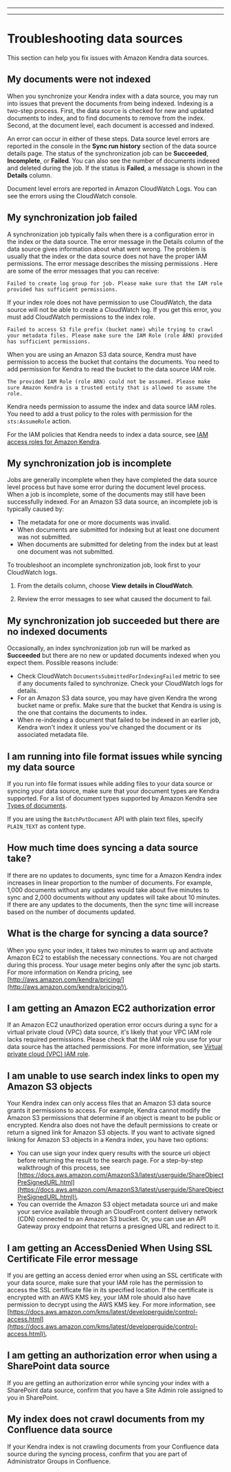 --------

--------

# Troubleshooting data sources<a name="troubleshooting-data-sources"></a>

This section can help you fix issues with Amazon Kendra data sources\.

## My documents were not indexed<a name="troubleshooting-data-sources-not-indexed"></a>

When you synchronize your Kendra index with a data source, you may run into issues that prevent the documents from being indexed\. Indexing is a two\-step process\. First, the data source is checked for new and updated documents to index, and to find documents to remove from the index\. Second, at the document level, each document is accessed and indexed\. 

An error can occur in either of these steps\. Data source level errors are reported in the console in the **Sync run history** section of the data source details page\. The status of the synchronization job can be **Succeeded**, **Incomplete**, or **Failed**\. You can also see the number of documents indexed and deleted during the job\. If the status is **Failed**, a message is shown in the **Details** column\.

Document level errors are reported in Amazon CloudWatch Logs\. You can see the errors using the CloudWatch console\.

## My synchronization job failed<a name="troubleshooting-data-sources-failed"></a>

A synchronization job typically fails when there is a configuration error in the index or the data source\. The error message in the Details column of the data source gives information about what went wrong\. The problem is usually that the index or the data source does not have the proper IAM permissions\. The error message describes the missing permissions \. Here are some of the error messages that you can receive:

`Failed to create log group for job. Please make sure that the IAM role provided has sufficient permissions.`

If your index role does not have permission to use CloudWatch, the data source will not be able to create a CloudWatch log\. If you get this error, you must add CloudWatch permissions to the index role\.

`Failed to access S3 file prefix (bucket name) while trying to crawl your metadata files. Please make sure the IAM Role (role ARN) provided has sufficient permissions. `

When you are using an Amazon S3 data source, Kendra must have permission to access the bucket that contains the documents\. You need to add permission for Kendra to read the bucket to the data source IAM role\.

`The provided IAM Role (role ARN) could not be assumed. Please make sure Amazon Kendra is a trusted entity that is allowed to assume the role.`

Kendra needs permission to assume the index and data source IAM roles\. You need to add a trust policy to the roles with permission for the `sts:AssumeRole` action\.

For the IAM policies that Kendra needs to index a data source, see [IAM access roles for Amazon Kendra](iam-roles.md)\.

## My synchronization job is incomplete<a name="troubleshooting-data-sources-sync-job-incomplete"></a>

Jobs are generally incomplete when they have completed the data source level process but have some error during the document level process\. When a job is incomplete, some of the documents may still have been successfully indexed\. For an Amazon S3 data source, an incomplete job is typically caused by:
+ The metadata for one or more documents was invalid\.
+ When documents are submitted for indexing but at least one document was not submitted\.
+ When documents are submitted for deleting from the index but at least one document was not submitted\.

To troubleshoot an incomplete synchronization job, look first to your CloudWatch logs\. 

1. From the details column, choose **View details in CloudWatch**\. 

1. Review the error messages to see what caused the document to fail\.

## My synchronization job succeeded but there are no indexed documents<a name="troubleshooting-data-sources-succeeded-no-indexed-docs"></a>

Occasionally, an index synchronization job run will be marked as **Succeeded** but there are no new or updated documents indexed when you expect them\. Possible reasons include:
+ Check CloudWatch `DocumentsSubmittedForIndexingFailed` metric to see if any documents failed to synchronize\. Check your CloudWatch logs for details\.
+ For an Amazon S3 data source, you may have given Kendra the wrong bucket name or prefix\. Make sure that the bucket that Kendra is using is the one that contains the documents to index\.
+ When re\-indexing a document that failed to be indexed in an earlier job, Kendra won't index it unless you've changed the document or its associated metadata file\.

## I am running into file format issues while syncing my data source<a name="troubleshooting-data-sources-file-format-issues"></a>

If you run into file format issues while adding files to your data source or syncing your data source, make sure that your document types are Kendra supported\. For a list of document types supported by Amazon Kendra see [Types of documents](https://docs.aws.amazon.com/kendra/latest/dg/index-document-types.html)\.

If you are using the `BatchPutDocument` API with plain text files, specify `PLAIN_TEXT` as content type\.

## How much time does syncing a data source take?<a name="troubleshooting-data-sources-sync-time"></a>

If there are no updates to documents, sync time for a Amazon Kendra index increases in linear proportion to the number of documents\. For example, 1,000 documents without any updates would take about five minutes to sync and 2,000 documents without any updates will take about 10 minutes\. If there are any updates to the documents, then the sync time will increase based on the number of documents updated\.

## What is the charge for syncing a data source?<a name="troubleshooting-data-sources-sync-charge"></a>

When you sync your index, it takes two minutes to warm up and activate Amazon EC2 to establish the necessary connections\. You are not charged during this process\. Your usage meter begins only after the sync job starts\. For more information on Kendra pricing, see [http://aws.amazon.com/kendra/pricing/](http://aws.amazon.com/kendra/pricing/)\.

## I am getting an Amazon EC2 authorization error<a name="troubleshooting-data-sources-ec2-error"></a>

If an Amazon EC2 unauthorized operation error occurs during a sync for a virtual private cloud \(VPC\) data source, it's likely that your VPC IAM role lacks required permissions\. Please check that the IAM role you use for your data source has the attached permissions\. For more information, see [Virtual private cloud \(VPC\) IAM role](iam-roles.md#iam-roles-vpc)\.

## I am unable to use search index links to open my Amazon S3 objects<a name="troubleshooting-data-unable-to-open-s3-links"></a>

Your Kendra index can only access files that an Amazon S3 data source grants it permissions to access\. For example, Kendra cannot modify the Amazon S3 permissions that determine if an object is meant to be public or encrypted\. Kendra also does not have the default permissions to create or return a signed link for Amazon S3 objects\. If you want to activate signed linking for Amazon S3 objects in a Kendra index, you have two options:
+ You can use sign your index query results with the source uri object before returning the result to the search page\. For a step\-by\-step walkthrough of this process, see [https://docs.aws.amazon.com/AmazonS3/latest/userguide/ShareObjectPreSignedURL.html](https://docs.aws.amazon.com/AmazonS3/latest/userguide/ShareObjectPreSignedURL.html)\.
+ You can override the Amazon S3 object metadata source uri and make your service available through an CloudFront content delivery network \(CDN\) connected to an Amazon S3 bucket\. Or, you can use an API Gateway proxy endpoint that returns a presigned URL and redirect to it\.

## I am getting an AccessDenied When Using SSL Certificate File error message<a name="troubleshooting-data-sources-ssl-certificate-access-denied"></a>

If you are getting an access denied error when using an SSL certificate with your data source, make sure that your IAM role has the permission to access the SSL certificate file in its specified location\. If the certificate is encrypted with an AWS KMS key, your IAM role should also have permission to decrypt using the AWS KMS key\. For more information, see [https://docs.aws.amazon.com/kms/latest/developerguide/control-access.html](https://docs.aws.amazon.com/kms/latest/developerguide/control-access.html)\.

## I am getting an authorization error when using a SharePoint data source<a name="troubleshooting-data-sources-sharepoint-authorization-error"></a>

If you are getting an authorization error while syncing your index with a SharePoint data source, confirm that you have a Site Admin role assigned to you in SharePoint\.

## My index does not crawl documents from my Confluence data source<a name="troubleshooting-data-sources-confluence-document-crawling"></a>

If your Kendra index is not crawling documents from your Confluence data source during the syncing process, confirm that you are part of Administrator Groups in Confluence\.
